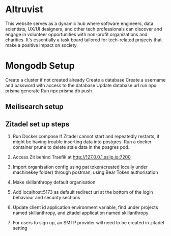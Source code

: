 # Altruvist

This website serves as a dynamic hub where software engineers, data scientists, UX/UI designers, and other tech professionals can discover and engage in volunteer opportunities with non-profit organizations and charities. It's essentially a task board tailored for tech-related projects that make a positive impact on society.

# Mongodb Setup

Create a cluster if not created already
Create a database
Create a username and password with access to the database
Update database url
run npx prisma generate
Run npx prisma db push

## Meilisearch setup

## Zitadel set up steps

1. Run Docker compose
   If Zitadel cannot start and repeatedly restarts, it might be having trouble inserting data into postgres. Run a docker container prune to delete stale data in the posgres pod.

2. Access Zit behind Traefik at http://127.0.0.1.sslip.io:7200
3. Import organisation config using pat token(created locally under machinekey folder) through postman, using Bear Token authorisation
4. Make skillanthropy default organisation
5. Add localhost:5173 as default redirect uri at the bottom of the login behaviour and security sections
6. Update client id application environment variable, find under projects named skillanthropy, and zitadel application named skillanthropy
7. For users to sign up, an SMTP provider will need to be created in zitadel setting
